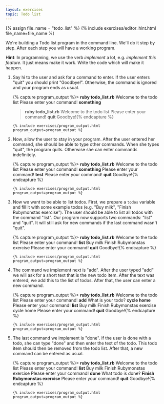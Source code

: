 ```yaml
---
layout: exercises
topic: Todo list
---
```


{% assign file_name = "todo_list" %}
{% include exercises/editor_hint.html file_name=file_name %}

We're building a Todo list program in the command line. We'll do it step by step. After each step you will have a working program.

__Hint__: In programming, we use the verb *implement* a lot, e.g. *implement this feature*. It just means make it work. Write the code which will make it happen.

<ol>
  <li>
    Say hi to the user and ask for a command to enter. If the user enters "quit" you should print "Goodbye!". Otherwise, the command is ignored and your program ends as usual.

{% capture program_output %}> <b>ruby todo_list.rb</b>
Welcome to the todo list
Please enter your command!
<b>something</b>
> <b>ruby todo_list.rb</b>
Welcome to the todo list
Please enter your command!
<b>quit</b>
Goodbye!{% endcapture %}

    {% include exercises/program_output.html program_output=program_output %}
  </li>

  <li>
    Now, allow the user to stay in your program. After the user entered her command, she should be able to type other commands. When she types "quit", the program quits. Otherwise she can enter commands indefinitely.

{% capture program_output %}> <b>ruby todo_list.rb</b>
Welcome to the todo list
Please enter your command!
<b>something</b>
Please enter your command!
<b>test</b>
Please enter your command!
<b>quit</b>
Goodbye!{% endcapture %}

    {% include exercises/program_output.html program_output=program_output %}
  </li>

  <li>
    Now we want to be able to list todos. First, we prepare a <code class="highlighter-rouge">todos</code> variable and fill it with some example todos (e.g. "Buy milk", "Finish Rubymonstas exercise"). The user should be able to list all todos with the command "list". Our program now supports two commands: "list" and "quit". It will still ask for new commands if the last command wasn't "quit".

{% capture program_output %}> <b>ruby todo_list.rb</b>
Welcome to the todo list
Please enter your command!
<b>list</b>
Buy milk
Finish Rubymonstas exercise
Please enter your command!
<b>quit</b>
Goodbye!{% endcapture %}

    {% include exercises/program_output.html program_output=program_output %}
  </li>

  <li>
    The command we implement next is "add". After the user typed "add" we will ask for a short text that is the new todo item. After the text was entered, we add this to the list of todos. After that, the user can enter a new command.

{% capture program_output %}> <b>ruby todo_list.rb</b>
Welcome to the todo list
Please enter your command!
<b>add</b>
What ​​is ​​your ​​todo?
<b>cycle home</b>
Please enter your command!
<b>list</b>
Buy milk
Finish Rubymonstas exercise
cycle home
Please enter your command!
<b>quit</b>
Goodbye!{% endcapture %}

    {% include exercises/program_output.html program_output=program_output %}
  </li>

  <li>
    The last command we implement is "done". If the user is done with a todo, she can type "done" and then enter the text of the todo. This todo item should then be removed from the todo list. After that, a new command can be entered as usual.

{% capture program_output %}> <b>ruby todo_list.rb</b>
Welcome to the todo list
Please enter your command!
<b>list</b>
Buy milk
Finish Rubymonstas exercise
Please enter your command!
<b>done</b>
What todo is done?
<b>Finish Rubymonstas exercise</b>
Please enter your command!
<b>quit</b>
Goodbye!{% endcapture %}

    {% include exercises/program_output.html program_output=program_output %}
  </li>
</ol>


